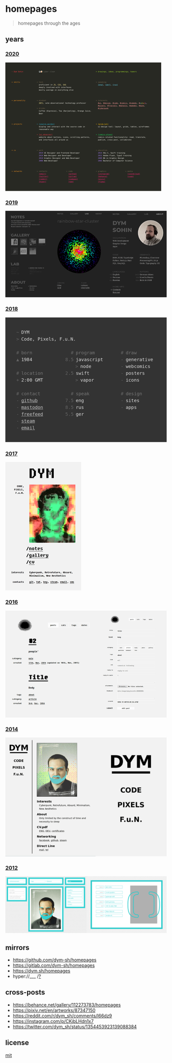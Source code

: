 # homepages

> homepages through the ages


## years

### [2020](https://github.com/dym-sh/homepage-2020)
![homepage-2020](./2020.png)

### [2019](https://github.com/dym-sh/homepage-2019)
![homepage-2019](./2019.png)

### [2018](https://github.com/dym-sh/homepage-2018)
![homepage-2018](./2018.png)

### [2017](https://github.com/dym-sh/homepage-2017)
![homepage-2017](./2017.png)

### [2016](https://github.com/dym-sh/homepage-2016)
![homepage-2016](./2016.png)

### [2014](https://github.com/dym-sh/homepage-2014)
![homepage-2014](./2014.png)

### [2012](https://github.com/dym-sh/homepage-2012)
![homepage-2012](./2012.png)


## mirrors
- https://github.com/dym-sh/homepages
- https://gitlab.com/dym-sh/homepages
- https://dym.sh/homepages
- hyper://___ /[?](https://beakerbrowser.com)


## cross-posts
- https://behance.net/gallery/112273783/homepages
- https://pixiv.net/en/artworks/87347150
- https://reddit.com/r/dym_sh/comments/l66dz9
- https://instagram.com/p/CKjbLHdn1x7
- https://twitter.com/dym_sh/status/1354453923139088384


## license
[mit](./license)
